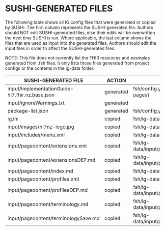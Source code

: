 # SUSHI-GENERATED FILES #

The following table shows all IG config files that were generated or copied by SUSHI.  The first column
represents the SUSHI-generated file. Authors should NOT edit SUSHI-generated files, else their edits will
be overwritten the next time SUSHI is run. Where applicable, the last column shows the files that are used
as input into the generated files. Authors should edit the input files in order to affect the SUSHI-generated
files.

NOTE: This file does not currently list the FHIR resources and examples generated from .fsh files. It only
lists those files generated from project configs or the contents in the ig-data folder.

| SUSHI-GENERATED FILE                            | ACTION    | INPUT FILE(S)                                    |
| ----------------------------------------------- | --------- | ------------------------------------------------ |
| input/ImplementationGuide-hl7.fhir.nz.base.json | generated | fsh/config.yaml, {all input resources and pages} |
| input/ignoreWarnings.txt                        | generated |                                                  |
| package-list.json                               | generated | fsh/config.yaml                                  |
| ig.ini                                          | copied    | fsh/ig-data/ig.ini                               |
| input/images/hl7nz-logo.jpg                     | copied    | fsh/ig-data/input/images/hl7nz-logo.jpg          |
| input/includes/menu.xml                         | copied    | fsh/ig-data/input/includes/menu.xml              |
| input/pagecontent/extensions.xml                | copied    | fsh/ig-data/input/pagecontent/extensions.xml     |
| input/pagecontent/extensionsDEP.md              | copied    | fsh/ig-data/input/pagecontent/extensionsDEP.md   |
| input/pagecontent/index.md                      | copied    | fsh/ig-data/input/pagecontent/index.md           |
| input/pagecontent/profiles.xml                  | copied    | fsh/ig-data/input/pagecontent/profiles.xml       |
| input/pagecontent/profilesDEP.md                | copied    | fsh/ig-data/input/pagecontent/profilesDEP.md     |
| input/pagecontent/terminology.md                | copied    | fsh/ig-data/input/pagecontent/terminology.md     |
| input/pagecontent/terminologySave.md            | copied    | fsh/ig-data/input/pagecontent/terminologySave.md |